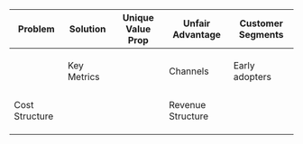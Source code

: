 


| Problem        | Solution    | Unique Value Prop | Unfair Advantage  | Customer Segments |
| -------------- | ----------- | ----------------- | ----------------- | ----------------- |
|                |             |                   |                   |                   |
|                |             |                   |                   |                   |
|                |             |                   |                   |                   |
|                | Key Metrics |                   | Channels          | Early adopters    |
|                |             |                   |                   |                   |
|                |             |                   |                   |                   |
|                |             |                   |                   |                   |
|                |             |                   |                   |                   |
| Cost Structure |             |                   | Revenue Structure |                   |
|                |             |                   |                   |                   |
|                |             |                   |                   |                   |
|                |             |                   |                   |                   |